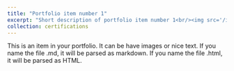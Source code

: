 ```yaml
---
title: "Portfolio item number 1"
excerpt: "Short description of portfolio item number 1<br/><img src='/images/Certificate1.pdf'>"
collection: certifications
---
```


This is an item in your portfolio. It can be have images or nice text. If you name the file .md, it will be parsed as markdown. If you name the file .html, it will be parsed as HTML.
